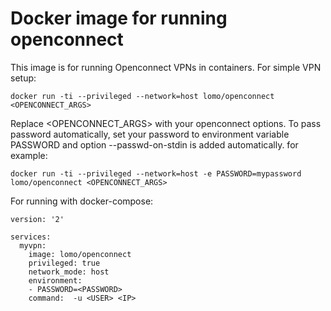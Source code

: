 # Docker image for running openconnect

This image is for running Openconnect VPNs in containers. For simple VPN setup:

	docker run -ti --privileged --network=host lomo/openconnect <OPENCONNECT_ARGS>

Replace \<OPENCONNECT\_ARGS\> with your openconnect options. To pass password
automatically, set your password to environment variable PASSWORD and option
--passwd-on-stdin is added automatically. for example:

	docker run -ti --privileged --network=host -e PASSWORD=mypassword lomo/openconnect <OPENCONNECT_ARGS>


For running with docker-compose:

	version: '2'

	services:
	  myvpn:
	    image: lomo/openconnect
	    privileged: true
	    network_mode: host
	    environment:
	    - PASSWORD=<PASSWORD>
	    command:  -u <USER> <IP>




